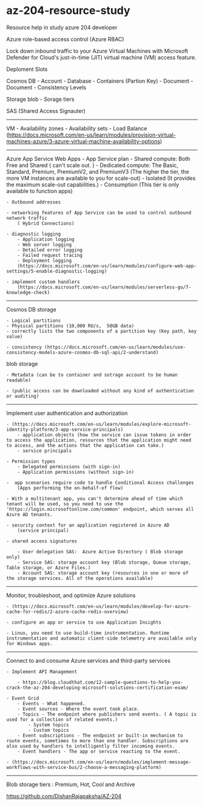 # az-204-resource-study
Resource help in study azure 204 developer  


Azure role-based access control (Azure RBAC) 


Lock down inbound traffic to your Azure Virtual Machines with Microsoft Defender for Cloud's just-in-time (JIT) virtual machine (VM) access feature.

Deploment Slots

Cosmos DB
	- Account
	- Database
	- Containers (Partion Key)
		- Document
		- Document
	- Consistency Levels

Storage blob
	- Sorage tiers

SAS (Shared Access Signauter)

---

VM
	- Availability zones
	- Availability sets
	- Load Balance
	(https://docs.microsoft.com/en-us/learn/modules/provision-virtual-machines-azure/3-azure-virtual-machine-availability-options)

---

Azure App Service Web Apps 
	- App Service plan
		- Shared compute: Both Free and Shared ( can't scale out. )
		- Dedicated compute: The Basic, Standard, Premium, PremiumV2, and PremiumV3
			(The higher the tier, the more VM instances are available to you for scale-out)
		- Isolated
			(It provides the maximum scale-out capabilities.)
		- Consumption
			(This tier is only available to function apps)

	- Outbound addresses

	- networking features of App Service can be used to control outbound network traffic
		( Hybrid Connections)

	- diagnostic logging
		- Application logging	
		- Web server logging	
		- Detailed error logging	
		- Failed request tracing	
		- Deployment logging	
		(https://docs.microsoft.com/en-us/learn/modules/configure-web-app-settings/5-enable-diagnostic-logging)

	- implement custom handlers 
		(https://docs.microsoft.com/en-us/learn/modules/serverless-go/7-knowledge-check)

---

Cosmos DB storage

	- Logical partitions
	- Physical partitions (10,000 RU/s,  50GB data)
	- correctly lists the two components of a partition key (Key path, key value)
	
	- consistency (https://docs.microsoft.com/en-us/learn/modules/use-consistency-models-azure-cosmos-db-sql-api/2-understand)
	
		
blob storage

	- Metadata (can be to container and sotrage account to be human readable)

	- (public access can be downloaded without any kind of authentication or auditing)
	
---

Implement user authentication and authorization

	- (https://docs.microsoft.com/en-us/learn/modules/explore-microsoft-identity-platform/3-app-service-principals)
		- application objects (how the service can issue tokens in order to access the application, resources that the application might need to access, and the actions that the application can take.)
		- service principals 
	
	- Permission types
		- Delegated permissions (with sign-in)
		- Application permissions (without sign-in)

	-  app scenarios require code to handle Conditional Access challenges
		(Apps performing the on-behalf-of flow)

	- With a multitenant app, you can't determine ahead of time which tenant will be used, so you need to use the 'https://login.microsoftonline.com/common' endpoint, which serves all Azure AD tenants.

	- security context for an application registered in Azure AD
		(service principal)

	- shared access signatures

		- User delegation SAS:  Azure Active Directory ( Blob storage only)
		- Service SAS: storage account key (Blob storage, Queue storage, Table storage, or Azure Files.)
		- Account SAS: storage account key (resources in one or more of the storage services. All of the operations available)

---

Monitor, troubleshoot, and optimize Azure solutions 

	- (https://docs.microsoft.com/en-us/learn/modules/develop-for-azure-cache-for-redis/2-azure-cache-redis-overview)

	- configure an app or service to use Application Insights

	- Linux, you need to use build-time instrumentation. Runtime instrumentation and automatic client-side telemetry are available only for Windows apps.


---

Connect to and consume Azure services and third-party services 

	- Implement API Management 

		- https://blog.cloudthat.com/12-sample-questions-to-help-you-crack-the-az-204-developing-microsoft-solutions-certification-exam/

	- Event Grid
		- Events - What happened.
		- Event sources - Where the event took place.
		- Topics - The endpoint where publishers send events. ( A topic is used for a collection of related events.)
			- System topics
			- Custom topics
		- Event subscriptions - The endpoint or built-in mechanism to route events, sometimes to more than one handler. Subscriptions are also used by handlers to intelligently filter incoming events.
		- Event handlers - The app or service reacting to the event. 

	- (https://docs.microsoft.com/en-us/learn/modules/implement-message-workflows-with-service-bus/2-choose-a-messaging-platform)


--- 

Blob storage tiers :
Premium, Hot, Cool and Archive




https://github.com/DishanRajapaksha/AZ-204
	

